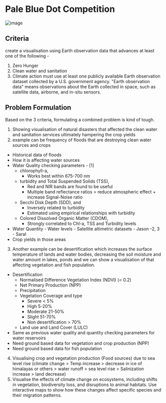 # Pale Blue Dot Competition
![image](https://github.com/robxcalib3r/Pale-Blue-Dot-visualization/assets/34865153/1f6cf54d-6b0a-4701-bab2-404f889af47f)

## Criteria
create a visualisation using Earth observation data that advances at least one of the following -
1. Zero Hunger
2. Clean water and sanitation
3. Climate action
must use at least one publicly available Earth observation dataset collected by a U.S. government agency.
"Earth observation data" means observations about the Earth collected in space, such as satellite data, airborne, and in-situ sensors.


## Problem Formulation
Based on the 3 criteria, formulating a combined problem is kind of tough. 

1. Showing visualisation of natural disasters that affected the clean water and sanitation services ultimately hampering the crop yields
2. example can be frequency of floods that are destroying clean water sources and crops
  - Historical data of floods
  - How it is affecting water sources
  - Water Quality checking parameters - [1]
    - chlorophyll-a, 
        - Works best within 675-700 nm
    - turbidity and Total Suspended Solids (TSS),
        - Red and NIR bands are found to be useful
        - Multiple band reflectance ratios > reduce atmospheric effect + increase Signal-Noise ratio
    - Secchi Disk Depth (SDD), and
        - Inversely related to turbidity
        - Estimated using empirical relationships with turbidity
    - Colored Dissolved Organic Matter (CDOM), 
        - Strongly correlated to Chl-a, TSS and Turbidity levels
  - Water Quantity
        - Water levels
            - Satellite altimetric datasets
              - Jason -2, 3
              - Saral
  - Crop yields in those areas
3. Another example can be desertification which increases the surface temperature of lands and water bodies, decreasing the soil moisture and water amount in lakes, ponds and we can show a visualisation of that affecting vegetation and fish population.
  - Desertification
    - Normalised Difference Vegetation Index (NDVI) (< 0.2)
    - Net Primary Production (NPP)
    - Precipitation
    - Vegetation Coverage and type
      - Severe < 5%
      - High 5-20%
      - Moderate 21-50%
      - Slight 51-70%
      - Non desertification > 70%
    - Land use and Land Cover (LULC)
  - Same as previous water quality and quantity checking parameters for water reservoirs
  - Need ground based data for vegetation and crop production (NPP)
  - Need ground based data for fish population
4. Visualising crop and vegetation production (Food sources) due to sea level rise (climate change > Temp increase > decrease in ice of himalayas or others > water runoff > sea level rise > Salinization increase > land decrease)
5. Visualise the effects of climate change on ecosystems, including shifts in vegetation, biodiversity loss, and disruptions to animal habitats. Use interactive maps to show how these changes affect specific species and their migration patterns.
